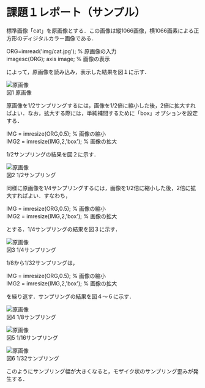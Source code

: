 # 課題１レポート（サンプル）

標準画像「cat」を原画像とする．この画像は縦1066画像，横1066画素による正方形のディジタルカラー画像である．

ORG=imread('img/cat.jpg'); % 原画像の入力  
imagesc(ORG); axis image; % 画像の表示

によって，原画像を読み込み，表示した結果を図１に示す．

![原画像](https://github.com/takemaru2150/matlab_practice/blob/master/kadai1/img/kadai1_1.png)  
図1 原画像

原画像を1/2サンプリングするには，画像を1/2倍に縮小した後，2倍に拡大すればよい．なお，拡大する際には，単純補間するために「box」オプションを設定する．

IMG = imresize(ORG,0.5); % 画像の縮小  
IMG2 = imresize(IMG,2,'box'); % 画像の拡大

1/2サンプリングの結果を図２に示す．

![原画像](https://github.com/takemaru2150/matlab_practice/blob/master/kadai1/img/kadai1_2.png)  
図2 1/2サンプリング

同様に原画像を1/4サンプリングするには，画像を1/2倍に縮小した後，2倍に拡大すればよい．すなわち，

IMG = imresize(ORG,0.5); % 画像の縮小  
IMG2 = imresize(IMG,2,'box'); % 画像の拡大

とする．1/4サンプリングの結果を図３に示す．

![原画像](https://github.com/takemaru2150/matlab_practice/blob/master/kadai1/img/kadai1_3.png)  
図3 1/4サンプリング

1/8から1/32サンプリングは，

IMG = imresize(ORG,0.5); % 画像の縮小  
IMG2 = imresize(IMG,2,'box'); % 画像の拡大

を繰り返す．サンプリングの結果を図４～６に示す．

![原画像](https://github.com/takemaru2150/matlab_practice/blob/master/kadai1/img/kadai1_4.png)  
図4 1/8サンプリング

![原画像](https://github.com/takemaru2150/matlab_practice/blob/master/kadai1/img/kadai1_5.png)  
図5 1/16サンプリング

![原画像](https://github.com/takemaru2150/matlab_practice/blob/master/kadai1/img/kadai1_6.png)  
図6 1/32サンプリング

このようにサンプリング幅が大きくなると，モザイク状のサンプリング歪みが発生する．

